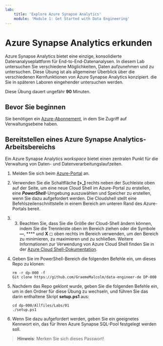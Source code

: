 ```yaml
---
lab:
    title: 'Explore Azure Synapse Analytics'
    module: 'Module 1: Get Started with Data Engineering'
---
```


# Azure Synapse Analytics erkunden

Azure Synapse Analytics bietet eine einzige, konsolidierte Datenanalyseplattform für End-to-End-Datenanalysen. In diesem Lab untersuchen Sie verschiedene Möglichkeiten, Daten aufzunehmen und zu untersuchen. Diese Übung ist als allgemeiner Überblick über die verschiedenen Kernfunktionen von Azure Synapse Analytics konzipiert. die Sie in späteren Laboren eingehender untersuchen werden.

Diese Übung dauert ungefähr **90** Minuten.

## Bevor Sie beginnen

Sie benötigen ein [Azure-Abonnement](https://azure.microsoft.com/free), in dem Sie Zugriff auf Verwaltungsebene haben.

## Bereitstellen eines Azure Synapse Analytics-Arbeitsbereichs

Ein Azure Synapse Analytics *workspace* bietet einen zentralen Punkt für die Verwaltung von Daten- und Datenverarbeitungslaufzeiten. 

1. Melden Sie sich beim [Azure-Portal](https://portal.azure.com) an.
2. Verwenden Sie die Schaltfläche **[>_]** rechts neben der Suchleiste oben auf der Seite, um eine neue Cloud Shell im Azure-Portal zu erstellen, eine ***PowerShell***-Umgebung auszuwählen und Speicher zu erstellen, wenn Sie dazu aufgefordert werden. Die Cloudshell stellt eine Befehlszeilenschnittstelle in einem Bereich am unteren Rand des Azure-Portals bereit.
3. 3. Beachten Sie, dass Sie die Größe der Cloud-Shell ändern können, indem Sie die Trennleiste oben im Bereich ziehen oder die Symbole **—**, **** und **X** ◻ oben rechts im Bereich verwenden, um den Bereich zu minimieren, zu maximieren und zu schließen. Weitere Informationen zur Verwendung von Azure Cloud Shell finden Sie in der [Azure Cloud Shell-Dokumentation](https://docs.microsoft.com/azure/cloud-shell/overview).

4. Geben Sie im PowerShell-Bereich die folgenden Befehle ein, um dieses Repo zu klonen:

    ```
    rm -r dp-000 -f
    Git clone https://github.com/GraemeMalcolm/data-engineer-de DP-000
    ```

5. Nachdem das Repo geklont wurde, geben Sie die folgenden Befehle ein, um in den Ordner für diese Übung zu wechseln, und führen Sie das darin enthaltene Skript **setup.ps1** aus:

    ```
    cd dp-000/Allfiles/Labs/01
    ./setup.ps1
    ```

6. Wenn Sie dazu aufgefordert werden, geben Sie ein geeignetes Kennwort ein, das für Ihren Azure Synapse SQL-Pool festgelegt werden soll.

> **Hinweis**: Merken Sie sich dieses Passwort!



